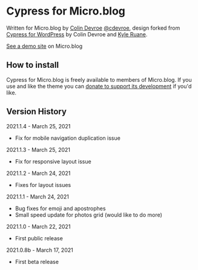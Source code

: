 # Cypress for Micro.blog

Written for Micro.blog by [Colin Devroe](http://cdevroe.com) [@cdevroe](https://micro.blog/cdevroe), design forked from [Cypress for WordPress](http://cdevroe.com/projects/cypress) by Colin Devroe and [Kyle Ruane](http://kyleruane.com/).

[See a demo site](http://cypress.micro.blog) on Micro.blog

## How to install

Cypress for Micro.blog is freely available to members of Micro.blog. If you use and like the theme you can [donate to support its development](http://cdevroe.com/donate) if you'd like.

## Version History

2021.1.4 - March 25, 2021

- Fix for mobile navigation duplication issue

2021.1.3 - March 25, 2021

- Fix for responsive layout issue

2021.1.2 - March 24, 2021

- Fixes for layout issues

2021.1.1 - March 24, 2021

- Bug fixes for emoji and apostrophes
- Small speed update for photos grid (would like to do more)

2021.1.0 - March 22, 2021

- First public release

2021.0.8b - March 17, 2021

- First beta release
